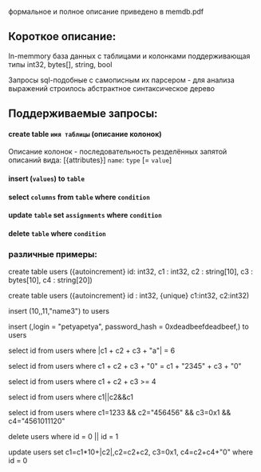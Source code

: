формальное и полное описание приведено в memdb.pdf

## Короткое описание:
In-memmory база данных с таблицами и колонками поддерживающая типы int32, bytes[], string, bool

Запросы sql-подобные c самописным их парсером - для анализа выражений строилось абстрактное синтаксическое дерево

## Поддерживаемые запросы:
#### create table `имя таблицы` (описание колонок)
Описание колонок - последовательность резделённых запятой описаний вида: [{attributes}] `name`: `type` [= `value`]

#### insert (`values`) to `table`
#### select `columns` from `table` where `condition`
#### update `table` set `assignments` where `condition`
#### delete `table` where `condition`

### различные примеры:

create table users ({autoincrement} id: int32, c1 : int32, c2 : string[10], c3 : bytes[10], c4 : string[20])

create table users ({autoincrement} id : int32, {unique} c1:int32, c2:int32)

insert (10,,11,"name3") to users

insert (,login = "petyapetya", password_hash = 0xdeadbeefdeadbeef,) to users

select id from users where |c1 + c2 + c3 + "a"| = 6

select id from users where c1 + c2 + c3 + "0" = c1 + "2345" + c3 + "0"

select id from users where c1 + c2 + c3 >= 4

select id from users where c1||c2&&c1

select id from users where c1=1233 && c2="456456" && c3=0x1 && c4="4561011120"

delete users where id = 0 || id = 1

update users set c1=c1*10+|c2|,c2=c2+c2, c3=0x1, c4=c2+c4+"0" where id = 0
